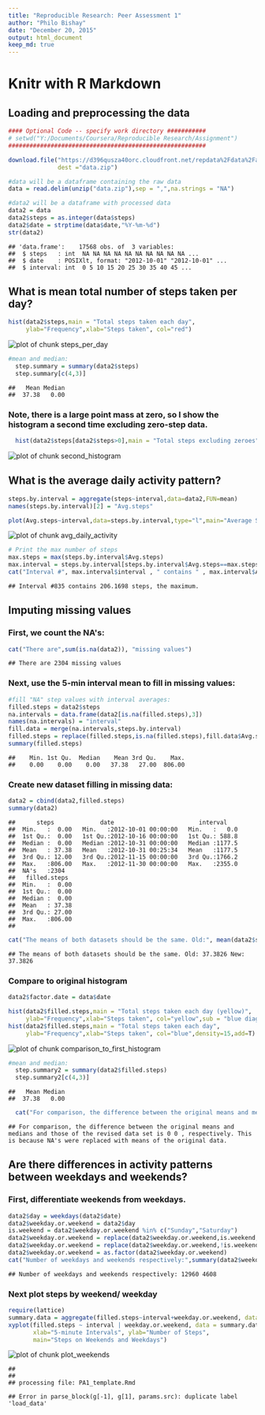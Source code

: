 ```yaml
---
title: "Reproducible Research: Peer Assessment 1"
author: "Philo Bishay"
date: "December 20, 2015"
output: html_document
keep_md: true
---
```

# Knitr with R Markdown
## Loading and preprocessing the data


```r
#### Optional Code -- specify work directory ###########
# setwd("Y:/Documents/Coursera/Reproducible Research/Assignment")
########################################################

download.file("https://d396qusza40orc.cloudfront.net/repdata%2Fdata%2Factivity.zip",
              dest ="data.zip")

#data will be a dataframe containing the raw data
data = read.delim(unzip("data.zip"),sep = ",",na.strings = "NA")

#data2 will be a dataframe with processed data
data2 = data
data2$steps = as.integer(data$steps)
data2$date = strptime(data$date,"%Y-%m-%d")
str(data2)
```

```
## 'data.frame':	17568 obs. of  3 variables:
##  $ steps   : int  NA NA NA NA NA NA NA NA NA NA ...
##  $ date    : POSIXlt, format: "2012-10-01" "2012-10-01" ...
##  $ interval: int  0 5 10 15 20 25 30 35 40 45 ...
```


## What is mean total number of steps taken per day?

```r
hist(data2$steps,main = "Total steps taken each day",
     ylab="Frequency",xlab="Steps taken", col="red")
```

![plot of chunk steps_per_day](figure/steps_per_day-1.png) 

```r
#mean and median:
  step.summary = summary(data2$steps)
  step.summary[c(4,3)]
```

```
##   Mean Median 
##  37.38   0.00
```
### Note, there is a large point mass at zero, so I show the histogram a second time excluding zero-step data.


```r
  hist(data2$steps[data2$steps>0],main = "Total steps excluding zeroes", ylab="Frequency",xlab="Steps taken", col="green")
```

![plot of chunk second_histogram](figure/second_histogram-1.png) 

## What is the average daily activity pattern?

```r
steps.by.interval = aggregate(steps~interval,data=data2,FUN=mean)
names(steps.by.interval)[2] = "Avg.steps"

plot(Avg.steps~interval,data=steps.by.interval,type="l",main="Average Steps each interval", ylab="average steps")
```

![plot of chunk avg_daily_activity](figure/avg_daily_activity-1.png) 

```r
# Print the max number of steps
max.steps = max(steps.by.interval$Avg.steps)
max.interval = steps.by.interval[steps.by.interval$Avg.steps==max.steps,]
cat("Interval #", max.interval$interval , " contains " , max.interval$Avg.steps , " steps, the maximum.",sep="")
```

```
## Interval #835 contains 206.1698 steps, the maximum.
```


## Imputing missing values
### First, we count the NA's:


```r
cat("There are",sum(is.na(data2)), "missing values")
```

```
## There are 2304 missing values
```

### Next, use the 5-min interval mean to fill in missing values:


```r
#fill "NA" step values with interval averages:
filled.steps = data2$steps
na.intervals = data.frame(data2[is.na(filled.steps),3])
names(na.intervals) = "interval"
fill.data = merge(na.intervals,steps.by.interval)
filled.steps = replace(filled.steps,is.na(filled.steps),fill.data$Avg.steps)
summary(filled.steps)
```

```
##    Min. 1st Qu.  Median    Mean 3rd Qu.    Max. 
##    0.00    0.00    0.00   37.38   27.00  806.00
```

### Create new dataset filling in missing data:

```r
data2 = cbind(data2,filled.steps)
summary(data2)
```

```
##      steps             date                        interval     
##  Min.   :  0.00   Min.   :2012-10-01 00:00:00   Min.   :   0.0  
##  1st Qu.:  0.00   1st Qu.:2012-10-16 00:00:00   1st Qu.: 588.8  
##  Median :  0.00   Median :2012-10-31 00:00:00   Median :1177.5  
##  Mean   : 37.38   Mean   :2012-10-31 00:25:34   Mean   :1177.5  
##  3rd Qu.: 12.00   3rd Qu.:2012-11-15 00:00:00   3rd Qu.:1766.2  
##  Max.   :806.00   Max.   :2012-11-30 00:00:00   Max.   :2355.0  
##  NA's   :2304                                                   
##   filled.steps   
##  Min.   :  0.00  
##  1st Qu.:  0.00  
##  Median :  0.00  
##  Mean   : 37.38  
##  3rd Qu.: 27.00  
##  Max.   :806.00  
## 
```

```r
cat("The means of both datasets should be the same. Old:", mean(data2$steps,na.rm=T),"New:",mean(data2$filled.steps))
```

```
## The means of both datasets should be the same. Old: 37.3826 New: 37.3826
```

### Compare to original histogram

```r
data2$factor.date = data$date

hist(data2$filled.steps,main = "Total steps taken each day (yellow)",
     ylab="Frequency",xlab="Steps taken", col="yellow",sub = "blue diagonal shaded histogram overlayed to show equivalence")
hist(data2$filled.steps,main = "Total steps taken each day",
     ylab="Frequency",xlab="Steps taken", col="blue",density=15,add=T)
```

![plot of chunk comparison_to_first_histogram](figure/comparison_to_first_histogram-1.png) 

```r
#mean and median:
  step.summary2 = summary(data2$filled.steps)
  step.summary2[c(4,3)]
```

```
##   Mean Median 
##  37.38   0.00
```

```r
  cat("For comparison, the difference between the original means and medians and those of the revised data set is",step.summary2[c(4,3)] - step.summary[c(4,3)],", respectively. This is because NA's were replaced with means of the original data.")
```

```
## For comparison, the difference between the original means and medians and those of the revised data set is 0 0 , respectively. This is because NA's were replaced with means of the original data.
```

## Are there differences in activity patterns between weekdays and weekends?
### First, differentiate weekends from weekdays.

```r
data2$day = weekdays(data2$date)
data2$weekday.or.weekend = data2$day
is.weekend = data2$weekday.or.weekend %in% c("Sunday","Saturday")
data2$weekday.or.weekend = replace(data2$weekday.or.weekend,is.weekend,"Weekend")
data2$weekday.or.weekend = replace(data2$weekday.or.weekend,!is.weekend,"Weekday")
data2$weekday.or.weekend = as.factor(data2$weekday.or.weekend)
cat("Number of weekdays and weekends respectively:",summary(data2$weekday.or.weekend))
```

```
## Number of weekdays and weekends respectively: 12960 4608
```
### Next plot steps by weekend/ weekday

```r
require(lattice)
summary.data = aggregate(filled.steps~interval+weekday.or.weekend, data=data2, FUN=mean)
xyplot(filled.steps ~ interval | weekday.or.weekend, data = summary.data, layout = c(1, 2), type = "l",
       xlab="5-minute Intervals", ylab="Number of Steps",
       main="Steps on Weekends and Weekdays")
```

![plot of chunk plot_weekends](figure/plot_weekends-1.png) 


```
## 
## 
## processing file: PA1_template.Rmd
```

```
## Error in parse_block(g[-1], g[1], params.src): duplicate label 'load_data'
```

